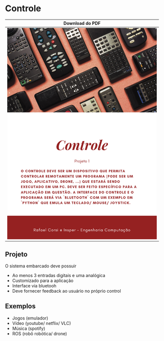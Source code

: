# Controle

| Download do PDF                                                                 |
|---------------------------------------------------------------------------------|
| [![](imgs/Projeto-1/Controle-pg1.png)](imgs/Projeto-1/Controle.pdf) |

## Projeto

O sistema embarcado deve possuir

- Ao menos 3 entradas digitais e uma analógica
- Customizado para a aplicação 
- Interface via bluetooh
- Deve fornecer feedback ao usuário no próprio control

## Exemplos

- Jogos (emulador)
- Vídeo (youtube/ netflix/ VLC)
- Música (spotify)
- ROS (robô robótica/ drone)
